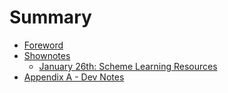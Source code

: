 # Summary
- [Foreword](./foreword.md)
- [Shownotes](./shownotes.md)
  - [January 26th: Scheme Learning Resources](./20240126.md)
- [Appendix A - Dev Notes](./devnotes.md)
